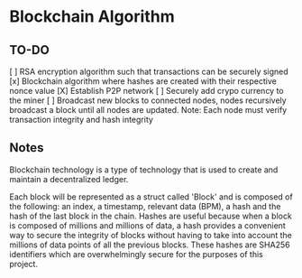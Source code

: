 # Blockchain Algorithm

## TO-DO
[ ] RSA encryption algorithm such that transactions can be securely signed
[x] Blockchain algorithm where hashes are created with their respective nonce value
[X] Establish P2P network
[ ] Securely add crypo currency to the miner
[ ] Broadcast new blocks to connected nodes, nodes recursively broadcast a block until all nodes are updated. Note: Each node must verify transaction integrity and hash integrity


## Notes
Blockchain technology is a type of technology that is used to create and maintain a decentralized ledger.

Each block will be represented as a struct called 'Block' and is composed of the following: an index, a timestamp, relevant data (BPM), a hash and the hash of the last block in the chain. Hashes are useful because when a block is composed of millions and millions of data, a hash provides a convenient way to secure the integrity of blocks without having to take into account the millions of data points of all the previous blocks. These hashes are SHA256 identifiers which are overwhelmingly secure for the purposes of this project.
